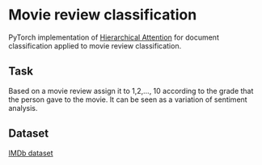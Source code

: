 # Movie review classification
PyTorch implementation of [Hierarchical Attention](https://www.cs.cmu.edu/~./hovy/papers/16HLT-hierarchical-attention-networks.pdf) for document classification applied to movie review classification.

[](cc.gif)

## Task

Based on a movie review assign it to 1,2,..., 10 according to the grade that the person gave to the movie. It can be seen as a variation of sentiment analysis.

## Dataset

[IMDb dataset](https://www.imdb.com/interfaces/)
